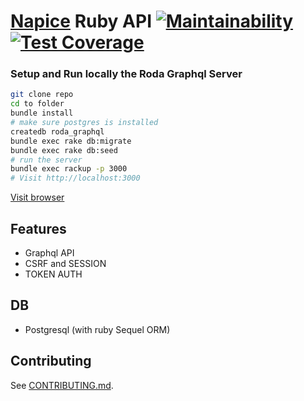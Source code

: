 # [Napice](http://napice.com) Ruby API [![Maintainability](https://api.codeclimate.com/v1/badges/e53c8b4e2454290843b4/maintainability)](https://codeclimate.com/github/Napice/napice-ruby/maintainability) [![Test Coverage](https://api.codeclimate.com/v1/badges/e53c8b4e2454290843b4/test_coverage)](https://codeclimate.com/github/Napice/napice-ruby/test_coverage)

### Setup and Run locally the Roda Graphql Server

```bash
git clone repo
cd to folder
bundle install
# make sure postgres is installed
createdb roda_graphql
bundle exec rake db:migrate
bundle exec rake db:seed
# run the server
bundle exec rackup -p 3000
# Visit http://localhost:3000
```

[Visit browser](http://localhost:3000)

## Features

* Graphql API
* CSRF and SESSION
* TOKEN AUTH

## DB

* Postgresql (with ruby Sequel ORM)

## Contributing

See [CONTRIBUTING.md](https://github.com/napice/napice-api/blob/master/CONTRIBUTING.md).

